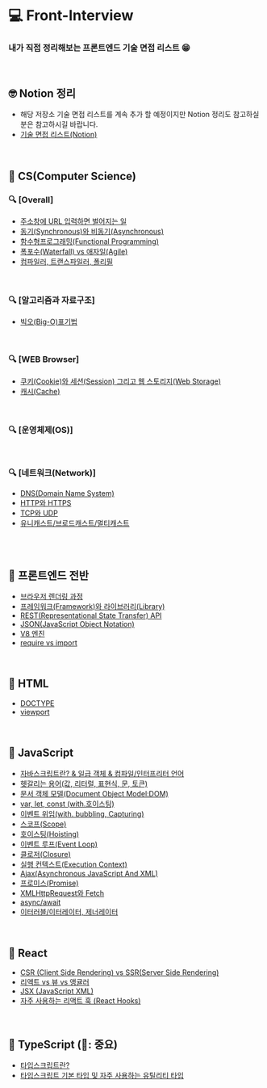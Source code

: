 # 💻 Front-Interview

### 내가 직접 정리해보는 프론트엔드 기술 면접 리스트 😁

<br />

## 🤓 Notion 정리

- 해당 저장소 기술 면접 리스트를 계속 추가 할 예정이지만 Notion 정리도 참고하실 분은 참고하시길 바랍니다.
- [기술 면접 리스트(Notion)](https://www.notion.so/v1-2-0-2c4d4292c8574027b50150c5ef6e02b5)

<br />

## 🔖 CS(Computer Science)

### 🔍 [Overall]

- [주소창에 URL 입력하면 벌어지는 일](https://github.com/ssi02014/Front-Interview/blob/master/Note/CS/enter-url-process.md)
- [동기(Synchronous)와 비동기(Asynchronous)](https://github.com/ssi02014/Front-Interview/blob/master/Note/CS/synchronous-asynchronous.md)
- [함수형프로그래밍(Functional Programming)](https://github.com/ssi02014/Front-Interview/blob/master/Note/CS/functionalProgramming.md)
- [폭포수(Waterfall) vs 애자일(Agile)](https://github.com/ssi02014/Front-Interview/blob/master/Note/CS/waterfall-Agile.md)
- [컴파일러, 트랜스파일러, 폴리필](https://github.com/ssi02014/Front-Interview/blob/master/Note/CS/transcompiler.md)

<br />

### 🔍 [알고리즘과 자료구조]

- [빅오(Big-O)표기법](https://github.com/ssi02014/Front-Interview/blob/master/Note/CS/big-O.md)

<br />

### 🔍 [WEB Browser]

- [쿠키(Cookie)와 세션(Session) 그리고 웹 스토리지(Web Storage)](https://github.com/ssi02014/Front-Interview/blob/master/Note/CS/cookie-session.md)
- [캐시(Cache)](https://github.com/ssi02014/Front-Interview/blob/master/Note/CS/cache.md)

<br />

### 🔍 [운영체제(OS)]

<br />

### 🔍 [네트워크(Network)]

- [DNS(Domain Name System)](https://github.com/ssi02014/Front-Interview/blob/master/Note/CS/DNS.md)
- [HTTP와 HTTPS](https://github.com/ssi02014/Front-Interview/blob/master/Note/CS/http-https.md)
- [TCP와 UDP](https://github.com/ssi02014/Front-Interview/blob/master/Note/CS/tcp-udp.md)
- [유니캐스트/브로드캐스트/멀티캐스트](https://github.com/ssi02014/Front-Interview/blob/master/Note/CS/uni-broad-multicast.md)

<br />
<br />

## 🔖 프론트엔드 전반

- [브라우저 렌더링 과정](https://github.com/ssi02014/Front-Interview/blob/master/Note/Frontend-Overall/browser-rendering-process.md)
- [프레임워크(Framework)와 라이브러리(Library)](https://github.com/ssi02014/Front-Interview/blob/master/Note/Frontend-Overall/library-framework.md)
- [REST(Representational State Transfer) API](https://github.com/ssi02014/Front-Interview/blob/master/Note/Frontend-Overall/restful.md)
- [JSON(JavaScript Object Notation)](https://github.com/ssi02014/Front-Interview/blob/master/Note/Frontend-Overall/json.md)
- [V8 엔진](https://github.com/ssi02014/Front-Interview/blob/master/Note/Frontend-Overall/V8.md)
- [require vs import](https://github.com/ssi02014/Front-Interview/blob/master/Note/Frontend-Overall/require-import.md)

<br />

## 🔖 HTML

- [DOCTYPE](https://github.com/ssi02014/Front-Interview/blob/master/Note/HTML/doctype.md)
- [viewport](https://github.com/ssi02014/Front-Interview/blob/master/Note/HTML/viewport.md)

<br />

## 🔖 JavaScript

- [자바스크립트란? & 일급 객체 & 컴파일/인터프리터 언어](http://github.com/ssi02014/Front-Interview/blob/master/Note/JavaScript/javascript.md)
- [헷갈리는 용어(값, 리터럴, 표현식, 문, 토큰)](http://github.com/ssi02014/Front-Interview/blob/master/Note/JavaScript/value-literal-statement.md)
- [문서 객체 모델(Document Object Model:DOM)](ttp://github.com/ssi02014/Front-Interview/blob/master/Note/JavaScript/dom-tree.md)
- [var, let, const (with.호이스팅)](http://github.com/ssi02014/Front-Interview/blob/master/Note/JavaScript/var-let-const.md)
- [이벤트 위임(with. bubbling, Capturing)](https://github.com/ssi02014/Front-Interview/blob/master/Note/JavaScript/event-delegation.md)
- [스코프(Scope)](https://github.com/ssi02014/Front-Interview/blob/master/Note/JavaScript/scope.md)
- [호이스팅(Hoisting)](https://github.com/ssi02014/Front-Interview/blob/master/Note/JavaScript/hoisting.md)
- [이벤트 루프(Event Loop)](https://github.com/ssi02014/Front-Interview/blob/master/Note/JavaScript/event-loop.md)
- [클로저(Closure)](https://github.com/ssi02014/Front-Interview/blob/master/Note/JavaScript/closure.md)
- [실행 컨텍스트(Execution Context)](https://github.com/ssi02014/Front-Interview/blob/master/Note/JavaScript/execution-context.md)
- [Ajax(Asynchronous JavaScript And XML)](https://github.com/ssi02014/Front-Interview/blob/master/Note/JavaScript/ajax.md)
- [프로미스(Promise)](https://github.com/ssi02014/Front-Interview/blob/master/Note/JavaScript/promise.md)
- [XMLHttpRequest와 Fetch](https://github.com/ssi02014/Front-Interview/blob/master/Note/JavaScript/xmlhttprequest.md)
- [async/await](https://github.com/ssi02014/Front-Interview/blob/master/Note/JavaScript/async-await.md)
- [이터러블/이터레이터, 제너레이터](https://github.com/ssi02014/Front-Interview/blob/master/Note/JavaScript/iterator-generator.md)

<br />

## 🔖 React

- [CSR (Client Side Rendering) vs SSR(Server Side Rendering)](https://github.com/ssi02014/Front-Interview/blob/master/Note/Frontend-Overall/csr-ssr.md)
- [리액트 vs 뷰 vs 앵귤러](https://github.com/ssi02014/Front-Interview/blob/master/Note/React/react-vue-angular.md)
- [JSX (JavaScript XML)](https://github.com/ssi02014/Front-Interview/blob/master/Note/React/jsx.md)
- [자주 사용하는 리액트 훅 (React Hooks)](https://github.com/ssi02014/Front-Interview/blob/master/Note/React/hooks.md)

<br />

## 🔖 TypeScript (🌟: 중요)

- [타입스크립트란?](https://github.com/ssi02014/Front-Interview/blob/master/Note/typescript/typescript.md)
- [타입스크립트 기본 타입 및 자주 사용하는 유틸리티 타입](https://github.com/ssi02014/Front-Interview/blob/master/Note/typescript/types.md)

<br />

